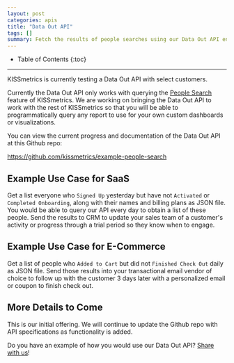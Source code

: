 ```yaml
---
layout: post
categories: apis
title: "Data Out API"
tags: []
summary: Fetch the results of people searches using our Data Out API endpoint.
---
```

* Table of Contents
{:toc}
* * *

KISSmetrics is currently testing a Data Out API with select customers.

Currently the Data Out API only works with querying the [People Search][people-search] feature of KISSmetrics. We are working on bringing the Data Out API to work with the rest of KISSmetrics so that you will be able to programmatically query any report to use for your own custom dashboards or visualizations.

You can view the current progress and documentation of the Data Out API at this Github repo:

<https://github.com/kissmetrics/example-people-search>


## Example Use Case for SaaS

Get a list everyone who `Signed Up` yesterday but have not `Activated` or `Completed Onboarding`, along with their names and billing plans as JSON file. You would be able to query our API every day to obtain a list of these people. Send the results to CRM to update your sales team of a customer's activity or progress through a trial period so they know when to engage.

## Example Use Case for E-Commerce

Get a list of people who `Added to Cart` but did not `Finished Check Out` daily as JSON file. Send those results into your transactional email vendor of choice to follow up with the customer 3 days later with a personalized email or coupon to finish check out.

## More Details to Come

This is our initial offering. We will continue to update the Github repo with API specifications as functionality is added.

Do you have an example of how you would use our Data Out API? [Share with us][feedback]!


[people-search]: /tools/people-search
[feedback]: mailto:feedback@kissmetrics.com
